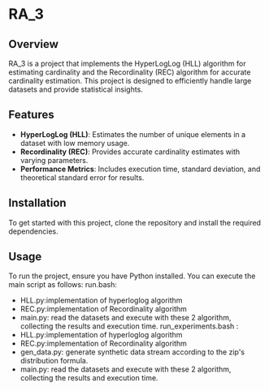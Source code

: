 # RA_3

## Overview
RA_3 is a project that implements the HyperLogLog (HLL) algorithm for estimating cardinality and the Recordinality (REC) algorithm for accurate cardinality estimation. This project is designed to efficiently handle large datasets and provide statistical insights.

## Features
- **HyperLogLog (HLL)**: Estimates the number of unique elements in a dataset with low memory usage.
- **Recordinality (REC)**: Provides accurate cardinality estimates with varying parameters.
- **Performance Metrics**: Includes execution time, standard deviation, and theoretical standard error for results.

## Installation
To get started with this project, clone the repository and install the required dependencies.

## Usage
To run the project, ensure you have Python installed. You can execute the main script as follows:
run.bash:
  - HLL.py:implementation of hyperloglog algorithm
  - REC.py:implementation of Recordinality algorithm
  - main.py: read the datasets and execute with these 2 algorithm, collecting the results and execution time.
run_experiments.bash :
  - HLL.py:implementation of hyperloglog algorithm
  - REC.py:implementation of Recordinality algorithm
  - gen_data.py: generate synthetic data stream according to the zip's distribution formula.
  - main.py: read the datasets and execute with these 2 algorithm, collecting the results and execution time.

